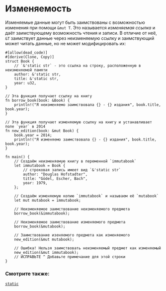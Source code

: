 # Изменяемость

Изменяемые данные могут быть заимствованы с возможностью 
изменения при помощи `&mut T`. Это называется 
*изменяемая ссылка* и даёт заимствующему 
возможность чтения и записи. В отличие от неё, 
`&T` заимствует данные через неизменяемую 
ссылку и заимствующий может читать данные, но не может 
модифицировать их:

```rust,editable,ignore,mdbook-runnable
#[allow(dead_code)]
#[derive(Clone, Copy)]
struct Book {
    // `&'static str` - это ссылка на строку, расположенную в неизменяемой памяти
    author: &'static str,
    title: &'static str,
    year: u32,
}

// Эта функция получает ссылку на книгу
fn borrow_book(book: &Book) {
    println!("Я неизменяемо заимствовала {} - {} издания", book.title, book.year);
}

// Эта функция получает изменяемую ссылку на книгу и устанавливает поле `year` в 2014
fn new_edition(book: &mut Book) {
    book.year = 2014;
    println!("Я изменяемо заимствовала {} - {} издания", book.title, book.year);
}

fn main() {
    // Создаём неизменяемую книгу в переменной `immutabook`
    let immutabook = Book {
        // строковая запись имеет вид `&'static str`
        author: "Douglas Hofstadter",
        title: "Gödel, Escher, Bach",
        year: 1979,
    };

    // Создаём изменяемую копию `immutabook` и называем её `mutabook`
    let mut mutabook = immutabook;
    
    // Неизменяемое заимствование неизменяемого предмета
    borrow_book(&immutabook);

    // Неизменяемое заимствование изменяемого предмета
    borrow_book(&mutabook);
    
    // Заимствование изеняемого предмета как изменяемого
    new_edition(&mut mutabook);
    
    // Ошибка! Нельзя заимствовать неизменяемый предмет как изменяемый
    new_edition(&mut immutabook);
    // ИСПРАВЬТЕ ^ Добавьте примечание для этой строки
}
```

### Смотрите также:

[`static`](../lifetime/static_lifetime.md)
